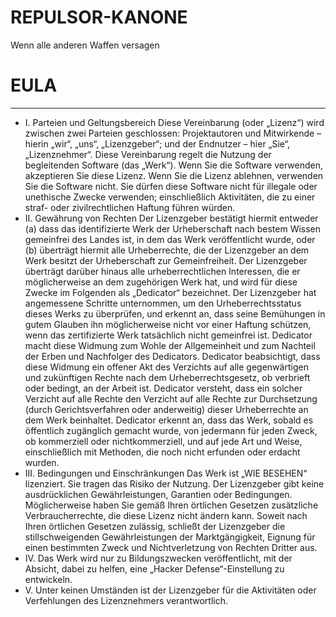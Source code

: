 # REPULSOR-KANONE
 Wenn alle anderen Waffen versagen
# EULA
-------
- I. Parteien und Geltungsbereich
Diese Vereinbarung (oder „Lizenz“) wird zwischen zwei Parteien geschlossen: Projektautoren und Mitwirkende – hierin „wir“, „uns“, „Lizenzgeber“; und der Endnutzer – hier „Sie“, „Lizenznehmer“.
Diese Vereinbarung regelt die Nutzung der begleitenden Software (das „Werk“). Wenn Sie die Software verwenden, akzeptieren Sie diese Lizenz. Wenn Sie die Lizenz ablehnen, verwenden Sie die Software nicht.
Sie dürfen diese Software nicht für illegale oder unethische Zwecke verwenden; einschließlich Aktivitäten, die zu einer straf- oder zivilrechtlichen Haftung führen würden.
- II. Gewährung von Rechten
Der Lizenzgeber bestätigt hiermit entweder (a) dass das identifizierte Werk der Urheberschaft nach bestem Wissen gemeinfrei des Landes ist, in dem das Werk veröffentlicht wurde, oder (b) überträgt hiermit alle Urheberrechte, die der Lizenzgeber an dem Werk besitzt der Urheberschaft zur Gemeinfreiheit. Der Lizenzgeber überträgt darüber hinaus alle urheberrechtlichen Interessen, die er möglicherweise an dem zugehörigen Werk hat, und wird für diese Zwecke im Folgenden als „Dedicator“ bezeichnet.
Der Lizenzgeber hat angemessene Schritte unternommen, um den Urheberrechtsstatus dieses Werks zu überprüfen, und erkennt an, dass seine Bemühungen in gutem Glauben ihn möglicherweise nicht vor einer Haftung schützen, wenn das zertifizierte Werk tatsächlich nicht gemeinfrei ist.
Dedicator macht diese Widmung zum Wohle der Allgemeinheit und zum Nachteil der Erben und Nachfolger des Dedicators. Dedicator beabsichtigt, dass diese Widmung ein offener Akt des Verzichts auf alle gegenwärtigen und zukünftigen Rechte nach dem Urheberrechtsgesetz, ob verbrieft oder bedingt, an der Arbeit ist. Dedicator versteht, dass ein solcher Verzicht auf alle Rechte den Verzicht auf alle Rechte zur Durchsetzung (durch Gerichtsverfahren oder anderweitig) dieser Urheberrechte an dem Werk beinhaltet.
Dedicator erkennt an, dass das Werk, sobald es öffentlich zugänglich gemacht wurde, von jedermann für jeden Zweck, ob kommerziell oder nichtkommerziell, und auf jede Art und Weise, einschließlich mit Methoden, die noch nicht erfunden oder erdacht wurden.
- III. Bedingungen und Einschränkungen
Das Werk ist „WIE BESEHEN“ lizenziert. Sie tragen das Risiko der Nutzung. Der Lizenzgeber gibt keine ausdrücklichen Gewährleistungen, Garantien oder Bedingungen. Möglicherweise haben Sie gemäß Ihren örtlichen Gesetzen zusätzliche Verbraucherrechte, die diese Lizenz nicht ändern kann. Soweit nach Ihren örtlichen Gesetzen zulässig, schließt der Lizenzgeber die stillschweigenden Gewährleistungen der Marktgängigkeit, Eignung für einen bestimmten Zweck und Nichtverletzung von Rechten Dritter aus.
- IV. Das Werk wird nur zu Bildungszwecken veröffentlicht, mit der Absicht, dabei zu helfen, eine „Hacker Defense“-Einstellung zu entwickeln.
- V. Unter keinen Umständen ist der Lizenzgeber für die Aktivitäten oder Verfehlungen des Lizenznehmers verantwortlich.
